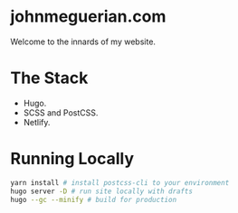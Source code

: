 # johnmeguerian.com

Welcome to the innards of my website.

# The Stack

- Hugo.
- SCSS and PostCSS.
- Netlify.

# Running Locally

```sh
yarn install # install postcss-cli to your environment
hugo server -D # run site locally with drafts
hugo --gc --minify # build for production
```
